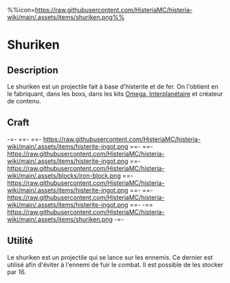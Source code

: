 %%icon=https://raw.githubusercontent.com/HisteriaMC/histeria-wiki/main/.assets/items/shuriken.png%%

# Shuriken

## Description
Le shuriken est un projectile fait à base d'histerite et de fer. On l'obtient en le fabriquant, dans les boxs, dans les kits [Omega, Interplanétaire](https://shop.histeria.fr/category/grade-a-vie-bedrock) et créateur de contenu.

## Craft
-=-
 ==- 
 ==- https://raw.githubusercontent.com/HisteriaMC/histeria-wiki/main/.assets/items/histerite-ingot.png
 ==- 
 ==- https://raw.githubusercontent.com/HisteriaMC/histeria-wiki/main/.assets/items/histerite-ingot.png
 ==- https://raw.githubusercontent.com/HisteriaMC/histeria-wiki/main/.assets/blocks/iron-block.png
 ==- https://raw.githubusercontent.com/HisteriaMC/histeria-wiki/main/.assets/items/histerite-ingot.png
 ==- 
 ==- https://raw.githubusercontent.com/HisteriaMC/histeria-wiki/main/.assets/items/histerite-ingot.png
 ==- 
 -== https://raw.githubusercontent.com/HisteriaMC/histeria-wiki/main/.assets/items/shuriken.png
-=-

## Utilité
Le shuriken est un projectile qui se lance sur les ennemis. Ce dernier est utilisé afin d'éviter à l'ennemi de fuir le combat.
Il est possible de les stocker par 16.